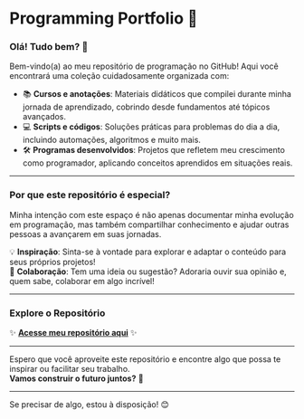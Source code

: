 
# **Programming Portfolio** 🚀

### **Olá! Tudo bem?** 👋  

Bem-vindo(a) ao meu repositório de programação no GitHub! Aqui você encontrará uma coleção cuidadosamente organizada com:  

- 📚 **Cursos e anotações**: Materiais didáticos que compilei durante minha jornada de aprendizado, cobrindo desde fundamentos até tópicos avançados.  
- 💻 **Scripts e códigos**: Soluções práticas para problemas do dia a dia, incluindo automações, algoritmos e muito mais.  
- 🛠️ **Programas desenvolvidos**: Projetos que refletem meu crescimento como programador, aplicando conceitos aprendidos em situações reais.

---

### **Por que este repositório é especial?**  
Minha intenção com este espaço é não apenas documentar minha evolução em programação, mas também compartilhar conhecimento e ajudar outras pessoas a avançarem em suas jornadas.  

💡 **Inspiração**: Sinta-se à vontade para explorar e adaptar o conteúdo para seus próprios projetos!  
🤝 **Colaboração**: Tem uma ideia ou sugestão? Adoraria ouvir sua opinião e, quem sabe, colaborar em algo incrível!  

---

### **Explore o Repositório**  
✨ **[Acesse meu repositório aqui]([https://github.com/Ridd1kulusC0d3r/Programming/tree/main/repos](https://github.com/Ridd1kulusC0d3r/Programming/blob/main/repos/sitemap.md))** ✨  

---

Espero que você aproveite este repositório e encontre algo que possa te inspirar ou facilitar seu trabalho.  
**Vamos construir o futuro juntos?** 🚀  

---  

Se precisar de algo, estou à disposição! 😊
